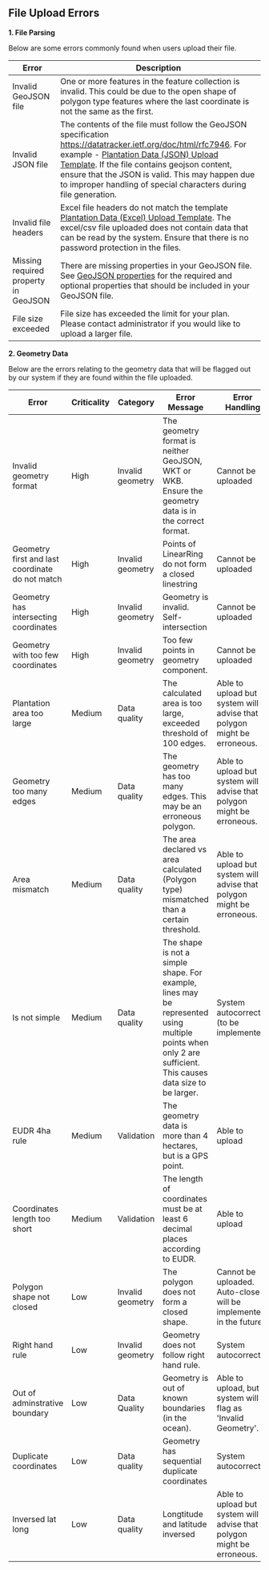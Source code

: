 ## File Upload Errors

**1. File Parsing**

Below are some errors commonly found when users upload their file. 

| Error | Description |
| ----------- | ----------- |
| Invalid GeoJSON file | One or more features in the feature collection is invalid. This could be due to the open shape of polygon type features where the last coordinate is not the same as the first. |
| Invalid JSON file | The contents of the file must follow the GeoJSON specification https://datatracker.ietf.org/doc/html/rfc7946. For example - [Plantation Data (JSON) Upload Template](https://assets.agridence.com/docs-assets/traceability/sample-geojson.json). If the file contains geojson content, ensure that the JSON is valid. This may happen due to improper handling of special characters during file generation. 
| Invalid file headers | Excel file headers do not match the template [Plantation Data (Excel) Upload Template](https://storage.googleapis.com/agd-public-assets/agd-traceability/crd/samples/Plantation%20Data%20Upload%20Template.xlsx). The excel/csv file uploaded does not contain data that can be read by the system. Ensure that there is no password protection in the files.  
| Missing required property in GeoJSON | There are missing properties in your GeoJSON file. See [GeoJSON properties](https://agridence.github.io/public-docs/traceability/file_uploads) for the required and optional properties that should be included in your GeoJSON file. 
| File size exceeded | File size has exceeded the limit for your plan. Please contact administrator if you would like to upload a larger file.  

**2. Geometry Data**

Below are the errors relating to the geometry data that will be flagged out by our system if they are found within the file uploaded. 

| Error | Criticality | Category | Error Message | Error Handling | 
| ----------- | ----------- | ----------- | ----------- | ----------- |
| Invalid geometry format | High | Invalid geometry | The geometry format is neither GeoJSON, WKT or WKB. Ensure the geometry data is in the correct format. | Cannot be uploaded 
| Geometry first and last coordinate do not match | High | Invalid geometry | Points of LinearRing do not form a closed linestring | Cannot be uploaded
| Geometry has intersecting coordinates | High | Invalid geometry | Geometry is invalid. Self-intersection | Cannot be uploaded 
| Geometry with too few coordinates | High | Invalid geometry | Too few points in geometry component. | Cannot be uploaded
|Plantation area too large | Medium | Data quality | The calculated area is too large, exceeded threshold of 100 edges. | Able to upload but system will advise that polygon might be erroneous.		
| Geometry too many edges |  Medium | Data quality | The geometry has too many edges. This may be an erroneous polygon. | Able to upload but system will advise that polygon might be erroneous.		
| Area mismatch | Medium | Data quality | The area declared vs area calculated (Polygon type) mismatched than a certain threshold. | Able to upload but system will advise that polygon might be erroneous.	
| Is not simple | Medium | Data quality | The shape is not a simple shape. For example, lines may be represented using multiple points when only 2 are sufficient. This causes data size to be larger. | System autocorrects (to be implemented) |
|EUDR 4ha rule |  Medium | Validation | The geometry data is more than 4 hectares, but is a GPS point. | Able to upload
|Coordinates length too short | Medium | Validation | The length of coordinates must be at least 6 decimal places according to EUDR.| Able to upload
| Polygon shape not closed | Low | Invalid geometry | The polygon does not form a closed shape. | Cannot be uploaded. Auto-close will be implemented in the future 
| Right hand rule | Low | Invalid geometry | Geometry does not follow right hand rule.| System autocorrects
| Out of adminstrative boundary | Low | Data Quality | Geometry is out of known boundaries (in the ocean). | Able to upload, but system will flag as 'Invalid Geometry'.
| Duplicate coordinates | Low | Data quality | Geometry has sequential duplicate coordinates | System autocorrects
| Inversed lat long | Low | Data quality |  Longtitude and latitude inversed | Able to upload but system will advise that polygon might be erroneous.		
	
	
	
